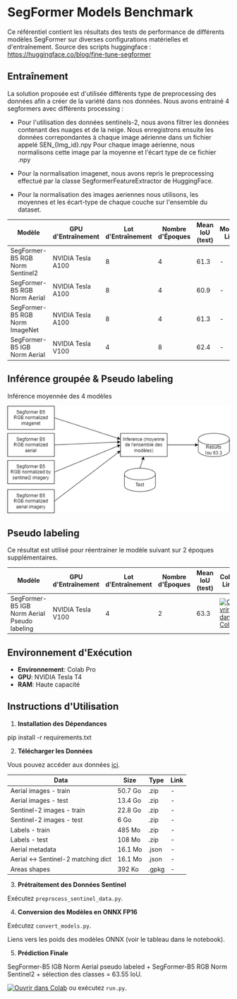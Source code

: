 # SegFormer Models Benchmark

Ce référentiel contient les résultats des tests de performance de différents modèles SegFormer sur diverses configurations matérielles et d'entraînement.
Source des scripts huggingface : https://huggingface.co/blog/fine-tune-segformer

## Entraînement

La solution proposée est d'utilisée différents type de preprocessing des données afin a créer de la variété dans nos données. Nous avons entrainé 4 segformers avec différents processing :

- Pour l'utilisation des données sentinels-2, nous avons filtrer les données contenant des nuages et de la neige. Nous enregistrons ensuite les données correpondantes à chaque image aérienne dans un fichier appelé SEN_{Img_id}.npy Pour chaque image aérienne, nous normalisons cette image par la moyenne et l'écart type de ce fichier .npy

- Pour la normalisation imagenet, nous avons repris le preprocessing effectué par la classe SegformerFeatureExtractor de HuggingFace.

- Pour la normalisation des images aeriennes nous utilisons, les moyennes et les écart-type de chaque couche sur l'ensemble du dataset.


| Modèle                           | GPU d'Entraînement  | Lot d'Entraînement | Nombre d'Époques | Mean IoU (test)  | Models Link      | Training Script  |
|----------------------------------|---------------------|--------------------|------------------|------------------|------------------|------------------|
| SegFormer-B5 RGB Norm Sentinel2  | NVIDIA Tesla A100   | 8                  | 4                | 61.3             | -                | [![Ouvrir dans Colab](https://colab.research.google.com/assets/colab-badge.svg)](https://colab.research.google.com/drive/17Cwkb2vIiXiXxhZaZ-98Cuusne_mp4KX?authuser=1#scrollTo=LDZvoduQLNjI)                |
| SegFormer-B5 RGB Norm Aerial     | NVIDIA Tesla A100   | 8                  | 4                | 60.9             | -                | -                |
| SegFormer-B5 RGB Norm ImageNet   | NVIDIA Tesla A100   | 8                  | 4                | 61.3             | -                | -                |
| SegFormer-B5 IGB Norm Aerial     | NVIDIA Tesla V100   | 4                  | 8                | 62.4             | -                | [![Ouvrir dans Colab](https://colab.research.google.com/assets/colab-badge.svg)](https://drive.google.com/file/d/17Cwkb2vIiXiXxhZaZ-98Cuusne_mp4KX/view?usp=sharing)               |

## Inférence groupée & Pseudo labeling

Inférence moyennée des 4 modèles 

![Modèles ensemblistes](https://raw.githubusercontent.com/alanent/flair2_ign_2nd_place/main/assets/ensemble_models.png)




## Pseudo labeling

Ce résultat est utilisé pour réentrainer le modèle suivant sur 2 époques supplémentaires.

| Modèle                                            | GPU d'Entraînement  | Lot d'Entraînement | Nombre d'Époques | Mean IoU (test)  | Colab Link       |
|---------------------------------------------------|---------------------|--------------------|------------------|------------------|------------------|
| SegFormer-B5 IGB Norm Aerial Pseudo labeling      | NVIDIA Tesla V100   | 4                  | 2                | 63.3             | [![Ouvrir dans Colab](https://colab.research.google.com/assets/colab-badge.svg)](https://drive.google.com/file/d/14QWUJzTqbJfjtE54587aJbLenawV-7Lm/view?usp=sharing)                   |

## Environnement d'Exécution

- **Environnement**: Colab Pro
- **GPU**: NVIDIA Tesla T4
- **RAM**: Haute capacité

## Instructions d'Utilisation

1. **Installation des Dépendances**

pip install -r requirements.txt



2. **Télécharger les Données**

Vous pouvez accéder aux données [ici](https://ignf.github.io/FLAIR/#FLAIR2).

| Data                                        | Size      | Type  | Link                                        |
|---------------------------------------------|-----------|-------|---------------------------------------------|
| Aerial images - train                       | 50.7 Go   | .zip  | -                                           |
| Aerial images - test                        | 13.4 Go   | .zip  | -                                           |
| Sentinel-2 images - train                   | 22.8 Go   | .zip  | -                                           |
| Sentinel-2 images - test                    | 6 Go      | .zip  | -                                           |
| Labels - train                              | 485 Mo    | .zip  | -                                           |
| Labels - test                               | 108 Mo    | .zip  | -                                           |
| Aerial metadata                             | 16.1 Mo   | .json | -                                           |
| Aerial <-> Sentinel-2 matching dict         | 16.1 Mo   | .json | -                                           |
| Areas shapes                                | 392 Ko    | .gpkg | -                                           |

3. **Prétraitement des Données Sentinel**

Exécutez `preprocess_sentinel_data.py`.

4. **Conversion des Modèles en ONNX FP16**

Exécutez `convert_models.py`.

Liens vers les poids des modèles ONNX (voir le tableau dans le notebook).

5. **Prédiction Finale**

SegFormer-B5 IGB Norm Aerial pseudo labeled + SegFormer-B5 RGB Norm Sentinel2 + sélection des classes = 63.55 IoU.

[![Ouvrir dans Colab](https://colab.research.google.com/assets/colab-badge.svg)](https://drive.google.com/file/d/1mM4oTfXj6wthzVneihG-BHHI800BOz_M/view?usp=sharing) ou exécutez `run.py`.





